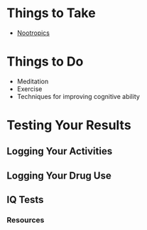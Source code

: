# Things to Take
- [Nootropics](Substances/Nootropics.md)

# Things to Do
- Meditation
- Exercise
- Techniques for improving cognitive ability

# Testing Your Results
## Logging Your Activities

## Logging Your Drug Use

## IQ Tests

### Resources
